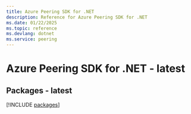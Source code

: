 ```yaml
---
title: Azure Peering SDK for .NET
description: Reference for Azure Peering SDK for .NET
ms.date: 01/22/2025
ms.topic: reference
ms.devlang: dotnet
ms.service: peering
---
```

# Azure Peering SDK for .NET - latest
## Packages - latest
[!INCLUDE [packages](peering-index.md)]